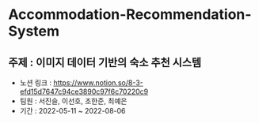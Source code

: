 # Accommodation-Recommendation-System
## 주제 : 이미지 데이터 기반의 숙소 추천 시스템
* 노션 링크 : https://www.notion.so/8-3-efd15d7647c94ce3890c97f6c70220c9
* 팀원 : 서진슬, 이선호, 조한준, 최예은
* 기간 : 2022-05-11 ~ 2022-08-06
